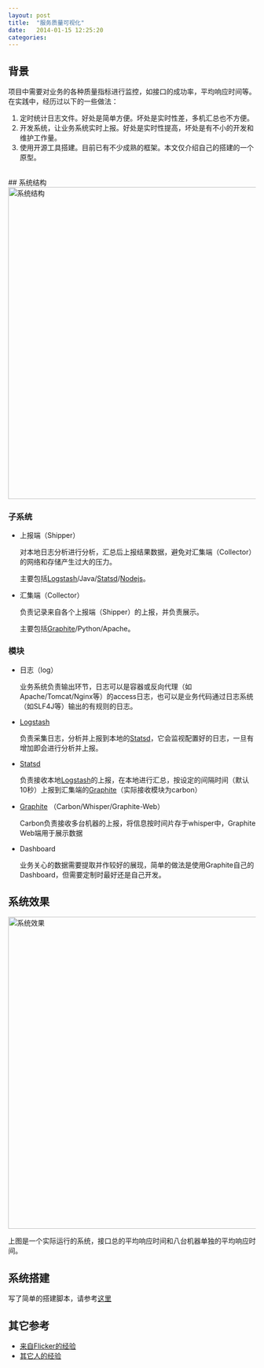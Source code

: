 ```yaml
---
layout: post
title:  "服务质量可视化"
date:   2014-01-15 12:25:20
categories: 
---
```



## 背景

项目中需要对业务的各种质量指标进行监控，如接口的成功率，平均响应时间等。在实践中，经历过以下的一些做法：

1. 定时统计日志文件。好处是简单方便。坏处是实时性差，多机汇总也不方便。
1. 开发系统，让业务系统实时上报。好处是实时性提高，坏处是有不小的开发和维护工作量。
1. 使用开源工具搭建。目前已有不少成熟的框架。本文仅介绍自己的搭建的一个原型。

<br>
## 系统结构

<img src="{{ site.url }}/images/Feihu_Architecture.png" alt= "系统结构" style="width: 635px;"/>

### 子系统

* 上报端（Shipper）

  对本地日志分析进行分析，汇总后上报结果数据，避免对汇集端（Collector）的网络和存储产生过大的压力。

  主要包括[Logstash][]/Java/[Statsd][]/[Nodejs][]。

* 汇集端（Collector）

  负责记录来自各个上报端（Shipper）的上报，并负责展示。

  主要包括[Graphite][]/Python/Apache。

### 模块

* 日志（log）

  业务系统负责输出环节，日志可以是容器或反向代理（如Apache/Tomcat/Nginx等）的access日志，也可以是业务代码通过日志系统（如SLF4J等）输出的有规则的日志。

* [Logstash][]

  负责采集日志，分析并上报到本地的[Statsd][]，它会监视配置好的日志，一旦有增加即会进行分析并上报。

* [Statsd][]

  负责接收本地[Logstash][]的上报，在本地进行汇总，按设定的间隔时间（默认10秒）上报到汇集端的[Graphite][]（实际接收模块为carbon）

* [Graphite][] （Carbon/Whisper/Graphite-Web）

  Carbon负责接收多台机器的上报，将信息按时间片存于whisper中，Graphite Web端用于展示数据

* Dashboard

  业务关心的数据需要提取并作较好的展现，简单的做法是使用Graphite自己的Dashboard，但需要定制时最好还是自己开发。

## 系统效果

<img src="{{ site.url }}/images/Feihu_Dashboard.png" alt= "系统效果" style="width: 635px;"/>

上图是一个实际运行的系统，接口总的平均响应时间和八台机器单独的平均响应时间。

## 系统搭建

写了简单的搭建脚本，请参考[这里](http://github.com/ouyzhu/feihu)

## 其它参考

* [来自Flicker的经验](http://code.flickr.net/2008/10/27/counting-timing/)
* [其它人的经验](http://matt.aimonetti.net/posts/2013/06/26/practical-guide-to-graphite-monitoring/)


[Logstash]: http://logstash.net/
[Statsd]: https://github.com/etsy/statsd/
[Nodejs]: http://nodejs.org/
[Graphite]: http://graphite.wikidot.com/

